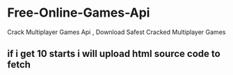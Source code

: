 # Free-Online-Games-Api
Crack Multiplayer Games Api , Download Safest Cracked Multiplayer Games 

## if i get 10 starts i will upload html source code to fetch

